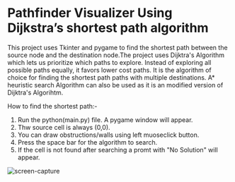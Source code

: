 # Pathfinder Visualizer Using Dijkstra’s shortest path algorithm

This project uses Tkinter and pygame to find the shortest path between the source node and the destination node.The project uses Dijktra's Algorithm which lets us prioritize which paths to explore. Instead of exploring all possible paths equally, it favors lower cost paths. It is the algorithm of choice for finding the shortest path paths with multiple destinations. A* heuristic search Algorithm can also be used as it is an modified version of Dijktra's Algorihtm.

How to find the shortest path:-

1. Run the python(main.py) file. A pygame window will appear.
2. Thw source cell is always (0,0).
3. You can draw obstructions/walls using left muoseclick button.
4. Press the space bar for the algorithm to search.
5. If the cell is not found after searching a promt with "No Solution" will appear.


![screen-capture](https://user-images.githubusercontent.com/61287615/180188717-3444c02d-57a0-4505-9d7c-10f536a11208.gif)
